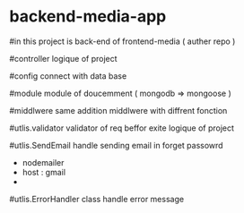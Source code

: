 # backend-media-app

#in this project is back-end of frontend-media ( auther repo )

#controller 
logique of project 


#config
connect with data base 

#module 
module of doucemment ( mongodb => mongoose )


#middlwere 
same addition middlwere with diffrent fonction

#utlis.validator 
validator of req beffor exite logique of project

#utlis.SendEmail 
handle sending email in forget passowrd 
- nodemailer
- host : gmail
- 
#utlis.ErrorHandler
class handle error message
